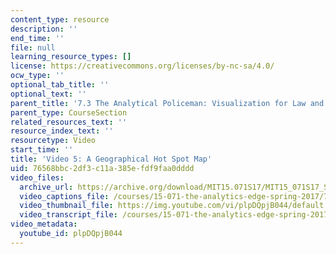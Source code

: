 ```yaml
---
content_type: resource
description: ''
end_time: ''
file: null
learning_resource_types: []
license: https://creativecommons.org/licenses/by-nc-sa/4.0/
ocw_type: ''
optional_tab_title: ''
optional_text: ''
parent_title: '7.3 The Analytical Policeman: Visualization for Law and Order'
parent_type: CourseSection
related_resources_text: ''
resource_index_text: ''
resourcetype: Video
start_time: ''
title: 'Video 5: A Geographical Hot Spot Map'
uid: 76568bbc-2df3-c11a-385e-fdf9faa0dddd
video_files:
  archive_url: https://archive.org/download/MIT15.071S17/MIT15_071S17_Session_7.3.09_300k.mp4
  video_captions_file: /courses/15-071-the-analytics-edge-spring-2017/7b098bf02d825310be6cc12b7f79bd0f_plpDQpjB044.vtt
  video_thumbnail_file: https://img.youtube.com/vi/plpDQpjB044/default.jpg
  video_transcript_file: /courses/15-071-the-analytics-edge-spring-2017/3d2dafcc9855a1a7a691f4e1883a41aa_plpDQpjB044.pdf
video_metadata:
  youtube_id: plpDQpjB044
---
```

